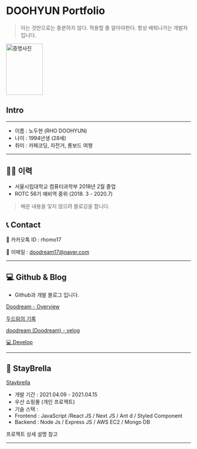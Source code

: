 # DOOHYUN Portfolio
> 아는 것만으로는 충분하지 않다. 적용할 줄 알아야한다. 항상 배워나가는 개발자 입니다.

<img src='https://user-images.githubusercontent.com/57996756/114961431-f445b900-9ea3-11eb-9c16-9b3a7d824e15.jpg' alt='증명사진' width=100, height=140>

## Intro
---

- 이름 : 노두현 (RHO DOOHYUN)
- 나이 : 1994년생 (28세)
- 취미 : 카페코딩, 자전거, 롱보드 여행

---

## 👨‍🎓 이력

- 서울시립대학교 컴퓨터과학부 2018년 2월 졸업
- ROTC 56기 예비역 중위 (2018. 3 - 2020.7)

> 배운 내용을 잊지 않으려 블로깅을 합니다.

## 📞  Contact

📱 카카오톡  ID  : rhomo17

📱 이메일 : doodream17@naver.com

---

## 💻 Github & Blog

- Github과 개발 블로그 입니다.

[Doodream - Overview](https://github.com/Doodream)

[두드림의 기록](https://doodreamcode.tistory.com/)

[doodream (Doodream) - velog](https://velog.io/@doodream)

[💻 Develop](https://www.notion.so/51092cf17b0d4e998d5051eb724541cd)

---

## 🌂 StayBrella

[Staybrella](https://staybrella-front.vercel.app/)

- 개발 기간  : 2021.04.09 - 2021.04.15
- 우산 쇼핑몰 (개인 프로젝트)
- 기술 스택 :
- Frontend : JavaScript /React JS / Next JS / Ant d / Styled Component
- Backend : Node Js / Express JS / AWS EC2 / Mongo DB

프로젝트 상세 설명 참고

---
